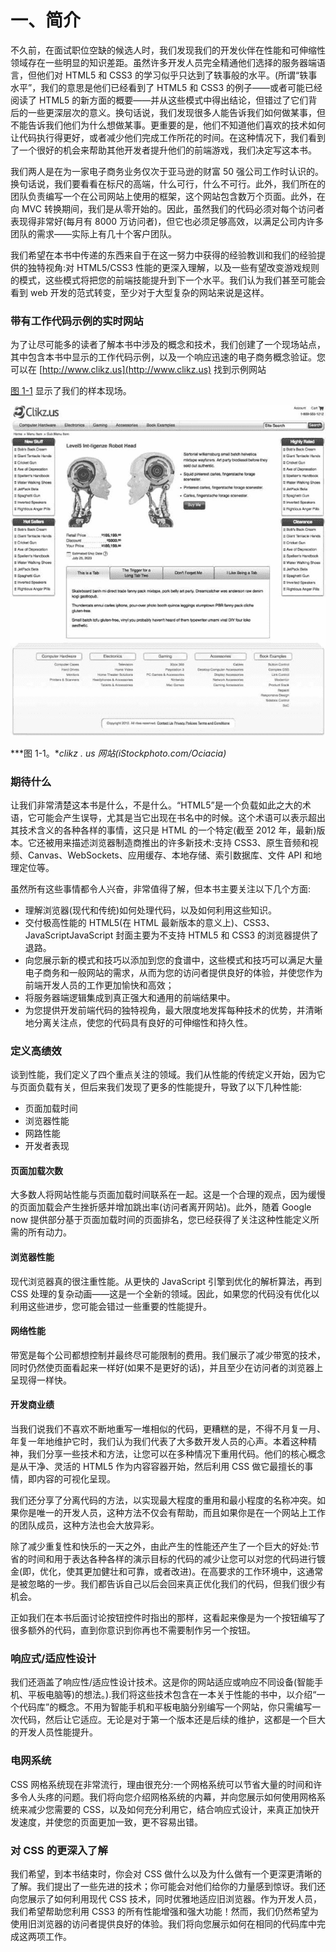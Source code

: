 # 一、简介

不久前，在面试职位空缺的候选人时，我们发现我们的开发伙伴在性能和可伸缩性领域存在一些明显的知识差距。虽然许多开发人员完全精通他们选择的服务器端语言，但他们对 HTML5 和 CSS3 的学习似乎只达到了轶事般的水平。(所谓“轶事水平”，我们的意思是他们已经看到了 HTML5 和 CSS3 的例子——或者可能已经阅读了 HTML5 的新方面的概要——并从这些模式中得出结论，但错过了它们背后的一些更深层次的意义。换句话说，我们发现很多人能告诉我们如何做某事，但不能告诉我们他们为什么想做某事。更重要的是，他们不知道他们喜欢的技术如何让代码执行得更好，或者减少他们完成工作所花的时间。在这种情况下，我们看到了一个很好的机会来帮助其他开发者提升他们的前端游戏，我们决定写这本书。

我们两人是在为一家电子商务业务仅次于亚马逊的财富 50 强公司工作时认识的。换句话说，我们要看看在标尺的高端，什么可行，什么不可行。此外，我们所在的团队负责编写一个在公司网站上使用的框架，这个网站包含数万个页面。此外，在向 MVC 转换期间，我们是从零开始的。因此，虽然我们的代码必须对每个访问者表现得非常好(每月有 8000 万访问者)，但它也必须足够高效，以满足公司内许多团队的需求——实际上有几十个客户团队。

我们希望在本书中传递的东西来自于在这一努力中获得的经验教训和我们的经验提供的独特视角:对 HTML5/CSS3 性能的更深入理解，以及一些有望改变游戏规则的模式，这些模式将把您的前端技能提升到下一个水平。我们认为我们甚至可能会看到 web 开发的范式转变，至少对于大型复杂的网站来说是这样。

### 带有工作代码示例的实时网站

为了让尽可能多的读者了解本书中涉及的概念和技术，我们创建了一个现场站点，其中包含本书中显示的工作代码示例，以及一个响应迅速的电子商务概念验证。您可以在 [http://www.clikz.us](http://www.clikz.us) 找到示例网站

[图 1-1](#fig_1_1) 显示了我们的样本现场。

![images](img/9781430245247_Fig01-01.jpg)

***图 1-1。**clikz . us 网站(iStockphoto.com/Ociacia)*

### 期待什么

让我们非常清楚这本书是什么，不是什么。“HTML5”是一个负载如此之大的术语，它可能会产生误导，尤其是当它出现在书名中的时候。这个术语可以表示超出其技术含义的各种各样的事情，这只是 HTML 的一个特定(截至 2012 年，最新)版本。它还被用来描述浏览器制造商推出的许多新技术:支持 CSS3、原生音频和视频、Canvas、WebSockets、应用缓存、本地存储、索引数据库、文件 API 和地理定位等。

虽然所有这些事情都令人兴奋，非常值得了解，但本书主要关注以下几个方面:

*   理解浏览器(现代和传统)如何处理代码，以及如何利用这些知识。
*   交付极高性能的 HTML5(在 HTML 最新版本的意义上)、CSS3、JavaScriptJavaScript 封面主要为不支持 HTML5 和 CSS3 的浏览器提供了退路。
*   向您展示新的模式和技巧以添加到您的食谱中，这些模式和技巧可以满足大量电子商务和一般网站的需求，从而为您的访问者提供良好的体验，并使您作为前端开发人员的工作更加愉快和高效；
*   将服务器端逻辑集成到真正强大和通用的前端结果中。
*   为您提供开发前端代码的独特视角，最大限度地发挥每种技术的优势，并清晰地分离关注点，使您的代码具有良好的可伸缩性和持久性。

### 定义高绩效

谈到性能，我们定义了四个重点关注的领域。我们从性能的传统定义开始，因为它与页面负载有关，但后来我们发现了更多的性能提升，导致了以下几种性能:

*   页面加载时间
*   浏览器性能
*   网路性能
*   开发者表现

#### 页面加载次数

大多数人将网站性能与页面加载时间联系在一起。这是一个合理的观点，因为缓慢的页面加载会产生挫折感并增加跳出率(访问者离开网站)。此外，随着 Google now 提供部分基于页面加载时间的页面排名，您已经获得了关注这种性能定义所需的所有动力。

#### 浏览器性能

现代浏览器真的很注重性能。从更快的 JavaScript 引擎到优化的解析算法，再到 CSS 处理的复杂动画——这是一个全新的领域。因此，如果您的代码没有优化以利用这些进步，您可能会错过一些重要的性能提升。

#### 网络性能

带宽是每个公司都想控制并最终尽可能限制的费用。我们展示了减少带宽的技术，同时仍然使页面看起来一样好(如果不是更好的话)，并且至少在访问者的浏览器上呈现得一样快。

#### 开发商业绩

当我们说我们不喜欢不断地重写一堆相似的代码，更糟糕的是，不得不月复一月、年复一年地维护它时，我们认为我们代表了大多数开发人员的心声。本着这种精神，我们分享一些技术和方法，让您可以在多种情况下重用代码。他们的核心概念是从干净、灵活的 HTML5 作为内容容器开始，然后利用 CSS 做它最擅长的事情，即内容的可视化呈现。

我们还分享了分离代码的方法，以实现最大程度的重用和最小程度的名称冲突。如果你是唯一的开发人员，这种方法不仅会有帮助，而且如果你是在一个网站上工作的团队成员，这种方法也会大放异彩。

除了减少重复性和快乐的一天之外，由此产生的性能还产生了一个巨大的好处:节省的时间和用于表达各种各样的演示目标的代码的减少让您可以对您的代码进行镀金(即，优化，使其更加健壮和可靠，或者改进)。在高要求的工作环境中，这通常是被忽略的一步。我们都告诉自己以后会回来真正优化我们的代码，但我们很少有机会。

正如我们在本书后面讨论按钮控件时指出的那样，这看起来像是为一个按钮编写了很多额外的代码，直到你意识到你再也不需要制作另一个按钮。

### 响应式/适应性设计

我们还涵盖了响应性/适应性设计技术。这是你的网站适应或响应不同设备(智能手机、平板电脑等)的想法。).我们将这些技术包含在一本关于性能的书中，以介绍“一个代码库”的概念。不用为智能手机和平板电脑分别编写一个网站，你只需编写一次代码，然后让它适应。无论是对于第一个版本还是后续的维护，这都是一个巨大的开发人员性能提升。

### 电网系统

CSS 网格系统现在非常流行，理由很充分:一个网格系统可以节省大量的时间和许多令人头疼的问题。我们将向您介绍网格系统的内幕，并向您展示如何使用网格系统来减少您需要的 CSS，以及如何充分利用它，结合响应式设计，来真正加快开发速度，并使您的页面更加一致，更不容易出错。

### 对 CSS 的更深入了解

我们希望，到本书结束时，你会对 CSS 做什么以及为什么做有一个更深更清晰的了解。我们提出了一些先进的技术；你可能会对他们给你的力量感到惊讶。我们还向您展示了如何利用现代 CSS 技术，同时优雅地适应旧浏览器。作为开发人员，我们希望帮助您利用 CSS3 的所有性能增强和强大功能！然而，我们仍然希望为使用旧浏览器的访问者提供良好的体验。我们将向您展示如何在相同的代码库中完成这两项工作。